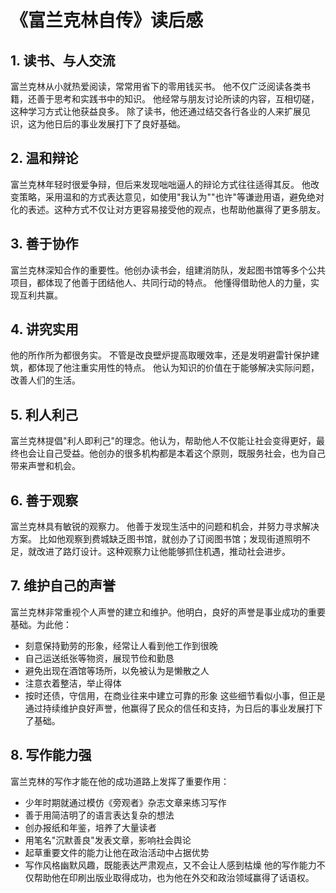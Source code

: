 # 《富兰克林自传》读后感

## 1. 读书、与人交流
富兰克林从小就热爱阅读，常常用省下的零用钱买书。
他不仅广泛阅读各类书籍，还善于思考和实践书中的知识。
他经常与朋友讨论所读的内容，互相切磋，这种学习方式让他获益良多。
除了读书，他还通过结交各行各业的人来扩展见识，这为他日后的事业发展打下了良好基础。

## 2. 温和辩论
富兰克林年轻时很爱争辩，但后来发现咄咄逼人的辩论方式往往适得其反。
他改变策略，采用温和的方式表达意见，如使用"我认为""也许"等谦逊用语，避免绝对化的表述。这种方式不仅让对方更容易接受他的观点，也帮助他赢得了更多朋友。

## 3. 善于协作
富兰克林深知合作的重要性。他创办读书会，组建消防队，发起图书馆等多个公共项目，都体现了他善于团结他人、共同行动的特点。
他懂得借助他人的力量，实现互利共赢。

## 4. 讲究实用
他的所作所为都很务实。
不管是改良壁炉提高取暖效率，还是发明避雷针保护建筑，都体现了他注重实用性的特点。
他认为知识的价值在于能够解决实际问题，改善人们的生活。

## 5. 利人利己
富兰克林提倡"利人即利己"的理念。他认为，帮助他人不仅能让社会变得更好，最终也会让自己受益。他创办的很多机构都是本着这个原则，既服务社会，也为自己带来声誉和机会。

## 6. 善于观察
富兰克林具有敏锐的观察力。
他善于发现生活中的问题和机会，并努力寻求解决方案。
比如他观察到费城缺乏图书馆，就创办了订阅图书馆；发现街道照明不足，就改进了路灯设计。这种观察力让他能够抓住机遇，推动社会进步。

## 7. 维护自己的声誉
富兰克林非常重视个人声誉的建立和维护。他明白，良好的声誉是事业成功的重要基础。为此他：
- 刻意保持勤劳的形象，经常让人看到他工作到很晚
- 自己运送纸张等物资，展现节俭和勤恳
- 避免出现在酒馆等场所，以免被认为是懒散之人
- 注意衣着整洁，举止得体
- 按时还债，守信用，在商业往来中建立可靠的形象
这些细节看似小事，但正是通过持续维护良好声誉，他赢得了民众的信任和支持，为日后的事业发展打下了基础。

## 8. 写作能力强
富兰克林的写作才能在他的成功道路上发挥了重要作用：
- 少年时期就通过模仿《旁观者》杂志文章来练习写作
- 善于用简洁明了的语言表达复杂的想法
- 创办报纸和年鉴，培养了大量读者
- 用笔名"沉默善良"发表文章，影响社会舆论
- 起草重要文件的能力让他在政治活动中占据优势
- 写作风格幽默风趣，既能表达严肃观点，又不会让人感到枯燥
他的写作能力不仅帮助他在印刷出版业取得成功，也为他在外交和政治领域赢得了话语权。
